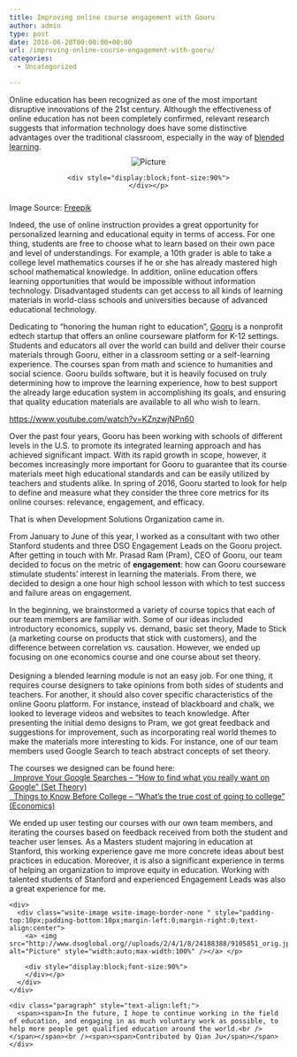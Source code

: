 ```yaml
---
title: Improving online course engagement with Gooru
author: admin
type: post
date: 2016-06-20T00:00:00+00:00
url: /improving-online-course-engagement-with-gooru/
categories:
  - Uncategorized

---
```

<div class="paragraph" style="text-align:left;">
  <span><span>Online education has been recognized as one of the most important disruptive innovations of the 21</span><span>st</span><span> century. Although the effectiveness of online education has not been completely confirmed, relevant research suggests that information technology does have some distinctive advantages over the traditional classroom, especially in the way of </span><a href="https://en.wikipedia.org/wiki/Blended_learning"><span>blended learning</span></a><span>.</span></span>
</div>

<div>
  <div class="wsite-image wsite-image-border-none " style="padding-top:10px;padding-bottom:10px;margin-left:0;margin-right:0;text-align:center">
    <a> <img src="http://www.dsoglobal.org//uploads/2/4/1/8/24188388/352623_orig.jpg" alt="Picture" style="width:auto;max-width:100%" /></a> </p> 
    
    <div style="display:block;font-size:90%">
    </div></p>
  </div>
</div>

<div class="paragraph" style="text-align:left;">
  <span><span>Image Source: </span><a href="http://www.freepik.com/free-vector/online-education_780890.htm"><span>Freepik</span></a></span></p> 
  
  <p>
    <span><span>Indeed, the use of online instruction provides a great opportunity for personalized learning and educational equity in terms of access. For one thing, students are free to choose what to learn based on their own pace and level of understandings. For example, a 10th grader is able to take a college level mathematics courses if he or she has already mastered high school mathematical knowledge. In addition, online education offers learning opportunities that would be impossible without information technology. Disadvantaged students can get access to all kinds of learning materials in world-class schools and universities because of advanced educational technology.</span></span>
  </p>
  
  <p>
    <span><span>Dedicating to “honoring the human right to education”, </span><a href="https://www.gooru.org/"><span>Gooru</span></a><span> is a nonprofit edtech startup that offers an online courseware platform for K-12 settings. Students and educators all over the world can build and deliver their course materials through Gooru, either in a classroom setting or a self-learning experience. The courses span from math and science to humanities and social science. Gooru builds software, but it is heavily focused on truly determining how to improve the learning experience, how to best support the already large education system in accomplishing its goals, and ensuring that quality education materials are available to all who wish to learn.</span></span>
  </p>
  
  <p>
    <span><a href="https://www.youtube.com/watch?v=KZnzwjNPn60"><span>https://www.youtube.com/watch?v=KZnzwjNPn60</span></a></span>
  </p>
  
  <p>
    <span><span>Over the past four years, Gooru has been working with schools of different levels in the U.S. to promote its integrated learning approach and has achieved significant impact. With its rapid growth in scope, however, it becomes increasingly more important for Gooru to guarantee that its course materials meet high educational standards and can be easily utilized by teachers and students alike. In spring of 2016, Gooru started to look for help to define and measure what they consider the three core metrics for its online courses: relevance, engagement, and efficacy.</span></span>
  </p>
  
  <p>
    <span><span>That is when Development Solutions Organization came in.</span></span>
  </p>
  
  <p>
    <span><span>From January to June of this year, I worked as a consultant with two other Stanford students and three DSO Engagement Leads on the Gooru project. After getting in touch with Mr. Prasad Ram (Pram), CEO of Gooru, our team decided to focus on the metric of <strong>engagement</strong>: how can Gooru courseware stimulate students’ interest in learning the materials. From there, we decided to design a one hour high school lesson with which to test success and failure areas on engagement.</span></span>
  </p>
  
  <p>
    <span><span>In the beginning, we brainstormed a variety of course topics that each of our team members are familiar with. Some of our ideas included introductory economics, supply vs. demand, basic set theory, Made to Stick (a marketing course on products that stick with customers), and the difference between correlation vs. causation. However, we ended up focusing on one economics course and one course about set theory.</span></span><br />​<br /><span><span>Designing a blended learning module is not an easy job. For one thing, it requires course designers to take opinions from both sides of students and teachers. For another, it should also cover specific characteristics of the online Gooru platform. For instance, instead of blackboard and chalk, we looked to leverage videos and websites to teach knowledge. After presenting the initial demo designs to Pram, we got great feedback and suggestions for improvement, such as incorporating real world themes to make the materials more interesting to kids. For instance, one of our team members used Google Search to teach abstract concepts of set theory.</span></span>
  </p>
  
  <p>
    <span><span>The courses we designed can be found here:<br /><span><a href="http://bit.ly/set-theory-gooru"><span>  Improve Your Google Searches &#8211; &#8220;How to find what you really want on Google&#8221; (Set Theory)</span></a></span></span></span><br /><span><a href="http://bit.ly/econ-gooru"><span>  Things to Know Before College &#8211; &#8220;What&#8217;s the true cost of going to college&#8221; (Economics)</span></a></span>
  </p>
  
  <p>
    <span><span>We ended up user testing our courses with our own team members, and iterating the courses based on feedback received from both the student and teacher user lenses. As a Masters student majoring in education at Stanford, this working experience gave me more concrete ideas about best practices in education. Moreover, it is also a significant experience in terms of helping an organization to improve equity in education. Working with talented students of Stanford and experienced Engagement Leads was also a great experience for me.</span></span> </div> 
    
    <div>
      <div class="wsite-image wsite-image-border-none " style="padding-top:10px;padding-bottom:10px;margin-left:0;margin-right:0;text-align:center">
        <a> <img src="http://www.dsoglobal.org//uploads/2/4/1/8/24188388/9105851_orig.jpg" alt="Picture" style="width:auto;max-width:100%" /></a> </p> 
        
        <div style="display:block;font-size:90%">
        </div></p>
      </div>
    </div>
    
    <div class="paragraph" style="text-align:left;">
      <span><span>In the future, I hope to continue working in the field of education, and engaging in as much voluntary work as possible, to help more people get qualified education around the world.<br />​</span></span><br /><span><span>Contributed by Qian Ju</span></span>
    </div>